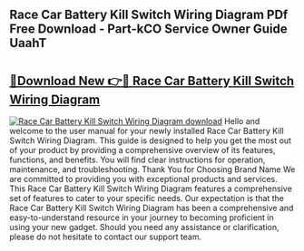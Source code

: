 ## Race Car Battery Kill Switch Wiring Diagram PDf Free Download - Part-kCO Service Owner Guide UaahT

# <h2><a href="http://dfifq4.blite.top/?on=Race+Car+Battery+Kill+Switch+Wiring+Diagram">🔗Download New 👉🔴 Race Car Battery Kill Switch Wiring Diagram</a></h2>

[![Race Car Battery Kill Switch Wiring Diagram download](https://i.imgur.com/lujVjoI.png)](http://dfifq4.blite.top/?on=Race+Car+Battery+Kill+Switch+Wiring+Diagram)
Hello and welcome to the user manual for your newly installed Race Car Battery Kill Switch Wiring Diagram. This guide is designed to help you get the most out of your product by providing a comprehensive overview of its features, functions, and benefits. You will find clear instructions for operation, maintenance, and troubleshooting. Thank You for Choosing Brand Name We are committed to providing you with exceptional products and services. This Race Car Battery Kill Switch Wiring Diagram features a comprehensive set of features to cater to your specific needs. Our expectation is that the Race Car Battery Kill Switch Wiring Diagram has been a comprehensive and easy-to-understand resource in your journey to becoming proficient in using your new gadget. Should you need any assistance or clarification, please do not hesitate to contact our support team.
